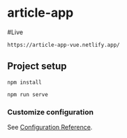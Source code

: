 # article-app

#Live
```
https://article-app-vue.netlify.app/
```

## Project setup
```
npm install

npm run serve
```

### Customize configuration
See [Configuration Reference](https://cli.vuejs.org/config/).
